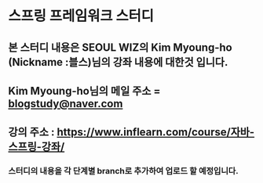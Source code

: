#  스프링 프레임워크 스터디
## 본 스터디 내용은 SEOUL WIZ의 Kim Myoung-ho (Nickname :블스)님의 강좌 내용에 대한것 입니다.
## Kim Myoung-ho님의 메일 주소 = blogstudy@naver.com
## 강의 주소 : https://www.inflearn.com/course/자바-스프링-강좌/
### 스터디의 내용을 각 단계별 branch로 추가하여 업로드 할 예정입니다.
